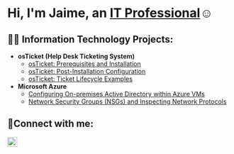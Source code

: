 <h1>Hi, I'm Jaime, an <a href="https://linkedin.com/in/Josh">IT Professional</a>☺</h1>

<h2>👨‍💻 Information Technology Projects:</h2>

- <b>osTicket (Help Desk Ticketing System)</b>
  - [osTicket: Prerequisites and Installation](https://github.com/jaimerobles1/osticket-prereqs)
  - [osTicket: Post-Installation Configuration](https://github.com/jaimerobles1/post-install-config)
  - [osTicket: Ticket Lifecycle Examples](https://github.com/jaimerobles1/ticket-lifecycle)
- <b>Microsoft Azure</b>
  - [Configuring On-premises Active Directory within Azure VMs](https://github.com/jaimerobles1/configure-ad)
  - [Network Security Groups (NSGs) and Inspecting Network Protocols](https://github.com/jaimerobles1/azure-network-protocols)

<h2>🤳Connect with me:</h2>

[<img align="left" alt="Josh | LinkedIn" width="22px" src="https://cdn.jsdelivr.net/npm/simple-icons@v3/icons/linkedin.svg" />][linkedin]


[linkedin]: [https://www.linkedin.com/in/jaime-robles-348833188/]
